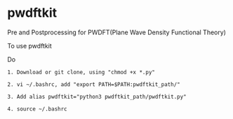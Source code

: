 # pwdftkit
Pre and Postprocessing for PWDFT(Plane Wave Density Functional Theory)

To use pwdftkit

Do

    1. Download or git clone, using "chmod +x *.py"
    
    2. vi ~/.bashrc, add "export PATH=$PATH:pwdftkit_path/"
    
    3. Add alias pwdftkit="python3 pwdftkit_path/pwdftkit.py" 
    
    4. source ~/.bashrc

  
